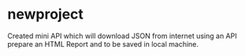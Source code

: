 # newproject
Created mini API which will download JSON from internet using an API 
prepare an HTML Report and to be saved in local machine.
